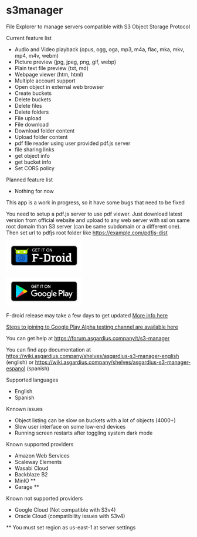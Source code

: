 # s3manager

File Explorer to manage servers compatible with S3 Object Storage Protocol



Current feature list

* Audio and Video playback (opus, ogg, oga, mp3, m4a, flac, mka, mkv, mp4, m4v, webm)
* Picture preview (jpg, jpeg, png, gif, webp)
* Plain text file preview (txt, md)
* Webpage viewer (htm, html)
* Multiple account support
* Open object in external web browser
* Create buckets
* Delete buckets
* Delete files
* Delete folders
* File upload
* File download
* Download folder content
* Upload folder content
* pdf file reader using user provided pdf.js server
* file sharing links
* get object info
* get bucket info
* Set CORS policy

Planned feature list

* Nothing for now

This app is a work in progress, so it have some bugs that need to be fixed

You need to setup a pdf.js server to use pdf viewer. Just download latest version from official website and upload to any web server with ssl on same root domain than S3 server (can be same subdomain or a different one). Then set url to pdfjs root folder like https://example.com/pdfjs-dist

[<img src="app-store-badges/fdroid.png"
    alt="Get it on F-Droid"
    height="80">](https://f-droid.org/packages/asgardius.page.s3manager/)

[<img src="app-store-badges/play-store.png"
    alt="Get it on Google Play"
    height="80">](https://play.google.com/store/apps/details?id=asgardius.page.s3manager)

F-droid release may take a few days to get updated [More info here](https://www.f-droid.org/en/docs/FAQ_-_App_Developers/#ive-published-a-new-release-why-is-it-not-in-the-repository)

[Steps to joining to Google Play Alpha testing channel are available here](https://forum.asgardius.company/d/1-asgardius-s3-manager-testing)

You can get help at https://forum.asgardius.company/t/s3-manager

You can find app documentation at https://wiki.asgardius.company/shelves/asgardius-s3-manager-english (english) or https://wiki.asgardius.company/shelves/asgardius-s3-manager-espanol (spanish)

Supported languages

* English
* Spanish

Knnown issues

* Object listing can be slow on buckets with a lot of objects (4000+)
* Slow user interface on some low-end devices
* Running screen restarts after toggling system dark mode

Known supported providers

* Amazon Web Services
* Scaleway Elements
* Wasabi Cloud
* Backblaze B2
* MinIO **
* Garage **

Known not supported providers

* Google Cloud (Not compatible with S3v4)
* Oracle Cloud (compatibility issues with S3v4)

** You must set region as us-east-1 at server settings